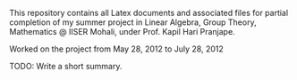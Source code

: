 This repository contains all Latex documents and associated files for partial completion of my summer project in Linear Algebra, Group Theory, Mathematics @ IISER Mohali, under Prof. Kapil Hari Pranjape.

Worked on the project from May 28, 2012 to July 28, 2012

TODO: Write a short summary.
